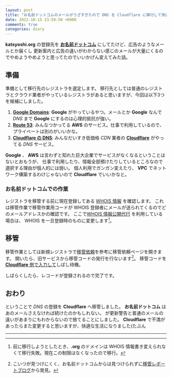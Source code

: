 ```yaml
---
layout: post
title: "お名前ドットコムのメールがうざすぎたので DNS を Cloudflare に移行して快適生活"
date: 2022-10-15 23:59:50 +0900
comments: true
categories: diary
---
```


**katsyoshi.org** の登録先を [**お名前ドットコム**](https://www.onamae.com) にしてたけど、広告のようなメールとか届くし
更新案内と広告の違いがわからない感じのメールが大量にくるのでやめようやめようと思ってたのでいいかげん変えてみた話。

## 準備

準備として移行先のレジストラを選定します。
移行先としては普通のレジストラとクラウド業者がやっているレジストラがあると思いますが、今回は以下3つを候補にしました。

1. [**Google Domains**](https://domains.google/intl/ja_jp/): **Google** がやっているやつ。メールとか **Google** なんで _DNS_ まで **Google** にするのは心理的抵抗が強い。
1. [**Route 53**](https://aws.amazon.com/jp/route53/): みんなつかってる **AWS** のサービス。仕事で利用しているので、プライベートは別のがいいかな。
1. [**Cloudflare の DNS**](https://www.cloudflare.com/ja-jp/dns/): みんなだいすき低価格 _CDN_ 業者の [**Cloudflare**](https://cloudflare.com) がやってる _DNS_ サービス。

**Google** 、 **AWS** は言わずと知れた巨大企業でサービスがなくなるということはないとおもうが、
仕事で利用したり、情報全部預けたりしているところなので選択する理由が個人的には弱い。
個人利用でガンガン変えたり、 **VPC** でネットワーク構築するわけじゃないので **Cloudflare** でいいかなと。

### お名前ドットコムでの作業

レジストラを移管する前に現在登録してある [WHOIS 情報](https://www.nic.ad.jp/ja/whois/) を確認します。
これは移管作業で移管作業用コードが WHOIS 登録者にメールが送られてくるのでどのメールアドレスかの確認です。
ここで[WHOIS 情報公開代行](https://www.onamae.com/service/d-regist/option.html) を利用している場合は、
WHOIS を一旦登録時のものに変更します[^org]。

## 移管

移管作業としては新規レジストラで[移管依頼](https://developers.cloudflare.com/registrar/get-started/transfer-domain-to-cloudflare/)を参考に移管依頼ページを開きます。
開いたら、旧サービスから移管コードの発行を行ないます[^onamae]。
移管コードを [**Cloudflare** 側で入力して](https://zenn.dev/a24k/articles/20220527-cloudflare-dns)しばし待機。

しばらくしたら、レコードが登録されるので完了です。

## おわり

ということで _DNS_ の登録を **Cloudflare** へ移管しました。
**お名前ドットコム** はあのメールさえなければ続けたのかもしれない。
が更新警告と普通のメールの違いがあまりにもわからないので捨てることにしました。
**Cloudflare** で不満があったらまた変更すると思いますが、快適な生活になりました(たぶん

---

[^org]: 前に移行しようとしたとき、**.org** のドメインは WHOIS 情報書き変えられなくて移行失敗。現在この制限はなくなったので移行。
[^onamae]: こいつが見つけにくく、お名前ドットコムからは見つけられずに[移管レポートブログ](https://www.tsukimi.net/domain_onamae_xdomain.html)から発見。
